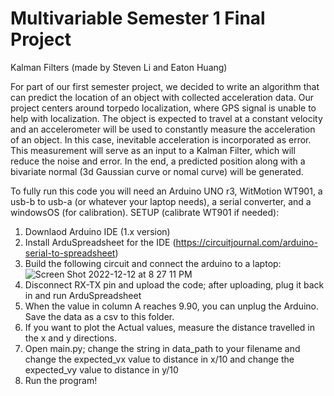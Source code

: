 # Multivariable Semester 1 Final Project
Kalman Filters (made by Steven Li and Eaton Huang)

For part of our first semester project, we decided to write an algorithm that can predict the location of an object with collected acceleration data.
Our project centers around torpedo localization, where GPS signal is unable to help with localization. The object is expected to travel at a constant velocity and an accelerometer will be used to constantly measure the acceleration of an object. In this case, inevitable acceleration is incorporated as error. This measurement will serve as an input to a Kalman Filter, which will reduce the noise and error. In the end, a predicted position along with a bivariate normal (3d Gaussian curve or nomal curve) will be generated.

To fully run this code you will need an Arduino UNO r3, WitMotion WT901, a usb-b to usb-a (or whatever your laptop needs), a serial converter, and a windowsOS (for calibration).
SETUP (calibrate WT901 if needed): 
1. Downlaod Arduino IDE (1.x version)
2. Install ArduSpreadsheet for the IDE (https://circuitjournal.com/arduino-serial-to-spreadsheet)
3. Build the following circuit and connect the arduino to a laptop:
![Screen Shot 2022-12-12 at 8 27 11 PM](https://user-images.githubusercontent.com/74156687/207231143-5069183a-7d4d-4052-871e-f9ed2eb9f9c7.jpeg)
4. Disconnect RX-TX pin and upload the code; after uploading, plug it back in and run ArduSpreadsheet
5. When the value in column A reaches 9.90, you can unplug the Arduino. Save the data as a csv to this folder.
6. If you want to plot the Actual values, measure the distance travelled in the x and y directions.
7. Open main.py; change the string in data_path to your filename and change the expected_vx value to distance in x/10 and change the expected_vy value to distance in y/10
8. Run the program!
